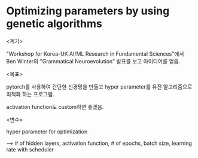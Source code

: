 # Optimizing parameters by using genetic algorithms

<계기>

"Workshop for Korea-UK AI/ML Research in Fundamental Sciences"에서
Ben Winter의 "Grammatical Neuroevolution" 발표를 보고 아이디어를 얻음.

<목표>

pytorch를 사용하여 간단한 신경망을 만들고 hyper parameter를 유전 알고리즘으로  최적화 하는 프로그램.

activation function도 custom하면 좋겠음.

<변수>

hyper parameter for optimization

--> # of hidden layers, activation function, # of epochs, batch size, learning rate with scheduler


